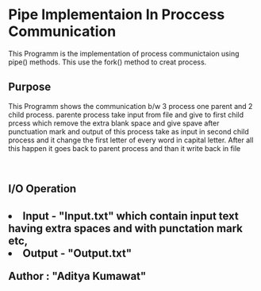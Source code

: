 <h1>Pipe Implementaion In Proccess Communication</h1>
<p>This Programm is the implementation of process communictaion using pipe() methods. This use the fork() method to creat process.</p>
<p></p>

<h2>Purpose</h2>
<p>This Programm shows the communication b/w 3 process one parent and 2 child process. parente process take input from file and give to first child prcess which remove the extra blank space and give spave after punctuation mark and output of this process take as input in second child process and it change the first letter of every word in capital letter. After all this happen it goes back to parent process and than it write back in file </p>
<br>

<h2>I/O Operation<h2>

<li>Input - <strong>"Input.txt"</strong> which contain input text having extra spaces and with punctation mark etc, </li>
<li>Output - <strong>"Output.txt"</strong></li>

Author : "Aditya Kumawat"
